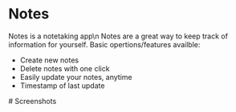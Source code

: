 # Notes
<p>
	Notes is a notetaking app\n
	Notes are a great way to keep track of information for yourself.
	Basic opertions/features availble:
	<ul>
		<li>Create new notes</li>
		<li>Delete notes with one click</li>
		<li>Easily update your notes, anytime</li>
		<li>Timestamp of last update</li>
	</ul>
</p>
# Screenshots

